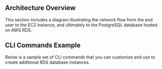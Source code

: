 ## Architecture Overview
This section includes a diagram illustrating the network flow from the end user to the EC2 instance, and ultimately to the PostgreSQL database hosted on AWS RDS.

## CLI Commands Example
Below is a sample set of CLI commands that you can customize and use to create additional RDS database instances.
